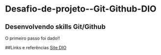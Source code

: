 # Desafio-de-projeto--Git-Github-DIO
## Desenvolvendo skills Git/Github

O primeiro passo foi dado!!

##Links e referências
[Site DIO](https://web.dio.me/)
